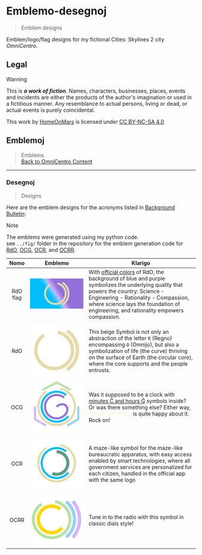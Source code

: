 <!-- -*- coding: utf-8 -*- -->

Emblemo-desegnoj
===============================================================================

> Emblem designs

Emblem/logo/flag designs for my fictional Cities: Skylines 2 city *OmniCentro*.

Legal
-------------------------------------------------------------------------------

> [!WARNING]
> This is ***a work of fiction***.
> Names, characters, businesses, places, events and incidents
> are either the products of the author's imagination or used in a fictitious manner.
> Any resemblance to actual persons, living or dead, or actual events is purely coincidental.

<p xmlns:cc="http://creativecommons.org/ns#" >This work by <a rel="cc:attributionURL dct:creator" property="cc:attributionName" href="https://github.com/HomeOnMars">HomeOnMars</a> is licensed under <a href="https://creativecommons.org/licenses/by-nc-sa/4.0/?ref=chooser-v1" target="_blank" rel="license noopener noreferrer" style="display:inline-block;">CC BY-NC-SA 4.0<img style="height:22px!important;margin-left:3px;vertical-align:text-bottom;" src="https://mirrors.creativecommons.org/presskit/icons/cc.svg?ref=chooser-v1" alt=""><img style="height:22px!important;margin-left:3px;vertical-align:text-bottom;" src="https://mirrors.creativecommons.org/presskit/icons/by.svg?ref=chooser-v1" alt=""><img style="height:22px!important;margin-left:3px;vertical-align:text-bottom;" src="https://mirrors.creativecommons.org/presskit/icons/nc.svg?ref=chooser-v1" alt=""><img style="height:22px!important;margin-left:3px;vertical-align:text-bottom;" src="https://mirrors.creativecommons.org/presskit/icons/sa.svg?ref=chooser-v1" alt=""></a></p>

Emblemoj
-------------------------------------------------------------------------------

> Emblems
> <br>
> [Back to OmniCentro Content](../OmniCentro.md#teknikaj-specifoj)

-------------------------------------------------------------------------------

### Desegnoj

> Designs

Here are the emblem designs for the acronyms listed in [Background Bulletin](../OmniCentro/Bulteno.md#fonrakonta-bulteno):

> [!NOTE]
> The emblems were generated using my python code.  
> see `../fig/` folder in the repository for the emblem generation code for
> [RdO](../fig/draw_RdO.py),
> [OCG](../fig/draw_OCG.py),
> [OCR](../fig/draw_OCG.py), and
> [OCRR](../fig/draw_OCRR.py).

| Nomo | Emblemo               | Klarigo |
| :--: | :-------------------: | ------- |
| RdO flag | ![RdOFlago](../fig/RdOFlago.svg) | With [official colors](Bulteno.md#fonrakonta-bulteno) of RdO, the background of blue and purple symbolizes the underlying quality that powers the country: Science - Engineering - Rationality - Compassion, where science lays the foundation of engineering, and rationality empowers compassion. |
||||
| RdO  | ![RdO](../fig/RdO.svg)   | This beige Symbol is not only an abstraction of the letter `R` (Regno) encompassing `O` (Omnijo), but also a symbolization of life (the curve) thriving on the surface of Earth (the circular core), where the core supports and the people entrusts. |
| OCG  | ![OCG](../fig/OCG.svg)   | Was it supposed to be a clock with [minutes Ĉ and hours Ĝ](../teknikajxoj/Unuoj.md#tempo) symbols inside? Or was there something else? Either way, <span style="color:Beige">Ŝia Reĝina Moŝto</span> is quite happy about it. Rock on! |
| OCR  | ![OCR](../fig/OCR.svg)   | A maze-like symbol for the maze-like bureaucratic apparatus, with easy access enabled by smart technologies, where all government services are personalized for each citizen, handled in the official app with the same logo |
| OCRR | ![OCRR](../fig/OCRR.svg) | Tune in to the radio with this symbol in classic dials style! |
